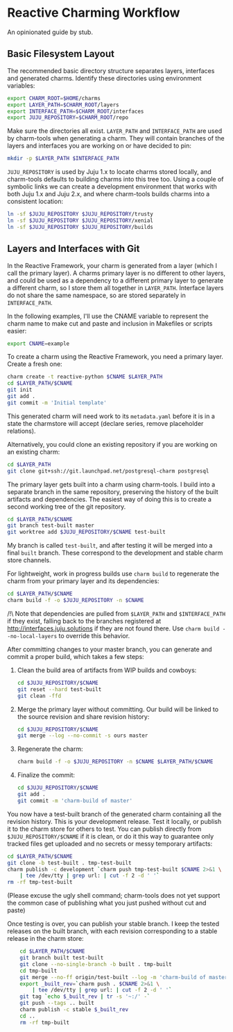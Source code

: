 # Reactive Charming Workflow

An opinionated guide by stub.


## Basic Filesystem Layout

The recommended basic directory structure separates layers, interfaces
and generated charms. Identify these directories using environment variables:

```sh
export CHARM_ROOT=$HOME/charms
export LAYER_PATH=$CHARM_ROOT/layers
export INTERFACE_PATH=$CHARM_ROOT/interfaces
export JUJU_REPOSITORY=$CHARM_ROOT/repo
```

Make sure the directories all exist. `LAYER_PATH` and `INTERFACE_PATH` are
used by charm-tools when generating a charm. They will contain branches
of the layers and interfaces you are working on or have decided to pin:

```sh
mkdir -p $LAYER_PATH $INTERFACE_PATH
```

`JUJU_REPOSITORY` is used by Juju 1.x to locate charms stored locally,
and charm-tools defaults to building charms into this tree too.
Using a couple of symbolic links we can create a development environment
that works with both Juju 1.x and Juju 2.x, and where charm-tools builds
charms into a consistent location:

```sh
ln -sf $JUJU_REPOSITORY $JUJU_REPOSITORY/trusty
ln -sf $JUJU_REPOSITORY $JUJU_REPOSITORY/xenial
ln -sf $JUJU_REPOSITORY $JUJU_REPOSITORY/builds
```


## Layers and Interfaces with Git

In the Reactive Framework, your charm is generated from a layer
(which I call the primary layer). A charms primary layer is no different
to other layers, and could be used as a dependency to a different primary
layer to generate a different charm, so I store them all together
in `LAYER_PATH`. Interface layers do not share the same namespace, so
are stored separately in `INTERFACE_PATH`.

In the following examples, I'll use the CNAME variable to represent
the charm name to make cut and paste and inclusion in Makefiles or scripts
easier:

```sh
export CNAME=example
```

To create a charm using the Reactive Framework, you need a primary layer.
Create a fresh one:

```sh
charm create -t reactive-python $CNAME $LAYER_PATH
cd $LAYER_PATH/$CNAME
git init
git add .
git commit -m 'Initial template'
```

This generated charm will need work to its `metadata.yaml` before it is in
a state the charmstore will accept (declare series, remove placeholder
relations).

Alternatively, you could clone an existing repository if you are working
on an existing charm:

```sh
cd $LAYER_PATH
git clone git+ssh://git.launchpad.net/postgresql-charm postgresql
```

The primary layer gets built into a charm using charm-tools. I build
into a separate branch in the same repository, preserving the history
of the built artifacts and dependencies. The easiest way of doing this
is to create a second working tree of the git repository.

```sh
cd $LAYER_PATH/$CNAME
git branch test-built master
git worktree add $JUJU_REPOSITORY/$CNAME test-built 
```

My branch is called `test-built`, and after testing it will be merged into
a final `built` branch. These correspond to the development and stable
charm store channels.

For lightweight, work in progress builds use `charm build` to regenerate
the charm from your primary layer and its dependencies:

```sh
cd $LAYER_PATH/$CNAME
charm build -f -o $JUJU_REPOSITORY -n $CNAME
```

/!\ Note that dependencies are pulled from `$LAYER_PATH` and `$INTERFACE_PATH`
if they exist, falling back to the branches registered at
http://interfaces.juju.solutions if they are not found there. Use
`charm build --no-local-layers` to override this behavior.

After committing changes to your master branch, you can generate and
commit a proper build, which takes a few steps:

1. Clean the build area of artifacts from WIP builds and cowboys:
   ```sh
   cd $JUJU_REPOSITORY/$CNAME
   git reset --hard test-built
   git clean -ffd
   ```
   
2. Merge the primary layer without committing. Our build will be linked
   to the source revision and share revision history:
   ```sh
   cd $JUJU_REPOSITORY/$CNAME
   git merge --log --no-commit -s ours master
   ```

3. Regenerate the charm:
   ```sh
   charm build -f -o $JUJU_REPOSITORY -n $CNAME $LAYER_PATH/$CNAME
   ```
   
4. Finalize the commit:
   ```sh
   cd $JUJU_REPOSITORY/$CNAME
   git add .
   git commit -m 'charm-build of master'
   ```

You now have a test-built branch of the generated charm containing all the
revision history. This is your development release. Test it locally, or
publish it to the charm store for others to test. You can publish directly
from `$JUJU_REPOSITORY/$CNAME` if it is clean, or do it this way to guarantee
only tracked files get uploaded and no secrets or messy temporary artifacts:

```sh
cd $LAYER_PATH/$CNAME
git clone -b test-built . tmp-test-built
charm publish -c development `charm push tmp-test-built $CNAME 2>&1 \
    | tee /dev/tty | grep url: | cut -f 2 -d ' '`
rm -rf tmp-test-built
```

(Please excuse the ugly shell command; charm-tools does not yet support
the common case of publishing what you just pushed without cut and paste)

Once testing is over, you can publish your stable branch. I keep the
tested releases on the built branch, with each revision corresponding
to a stable release in the charm store:

```sh
    cd $LAYER_PATH/$CNAME
    git branch built test-built
    git clone --no-single-branch -b built . tmp-built
    cd tmp-built
    git merge --no-ff origin/test-built --log -m 'charm-build of master'
    export _built_rev=`charm push . $CNAME 2>&1 \
        | tee /dev/tty | grep url: | cut -f 2 -d ' '`
    git tag `echo $_built_rev | tr -s '~:/' -`
    git push --tags .. built
    charm publish -c stable $_built_rev
    cd ..
    rm -rf tmp-built
```
